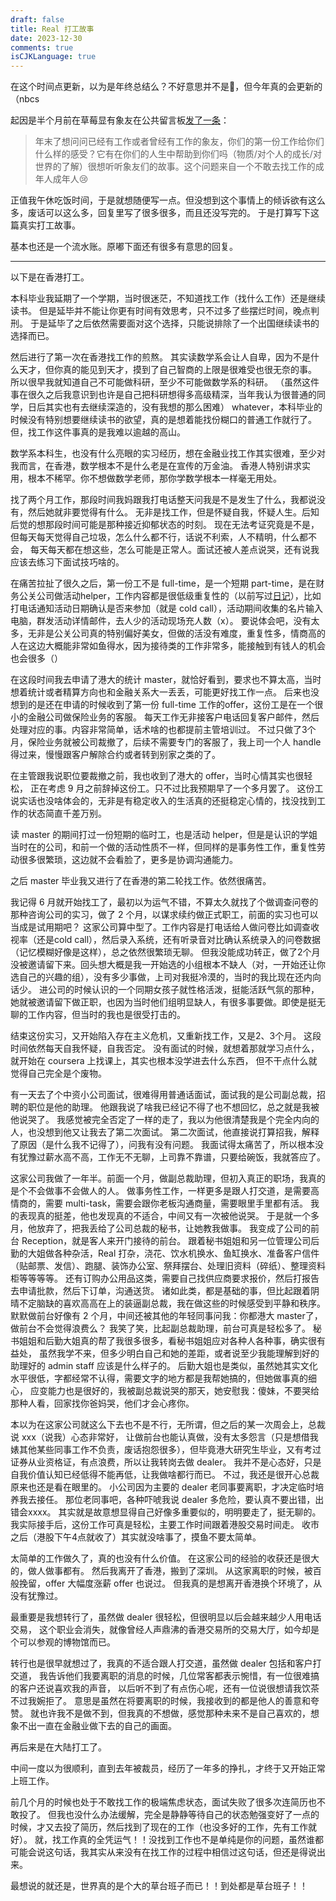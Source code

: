 ```yaml
---
draft: false
title: Real 打工故事
date: 2023-12-30
comments: true
isCJKLanguage: true
---
```


在这个时间点更新，以为是年终总结么？不好意思并不是😬，但今年真的会更新的（nbcs

起因是半个月前在草莓显有象友在公共留言板[发了一条](https://m.cmx.im/@Troot/111576737637449003/)：

> 年末了想问问已经有工作或者曾经有工作的象友，你们的第一份工作给你们什么样的感受？它有在你们的人生中帮助到你们吗（物质/对个人的成长/对世界的了解）很想听听象友们的故事。这个问题来自一个不敢去找工作的成年人成年人😢

正值我午休吃饭时间，于是就想随便写一点。但没想到这个事情上的倾诉欲有这么多，废话可以这么多，回复里写了很多很多，而且还没写完的。
于是打算写下这篇真实打工故事。

基本也还是一个流水账。原嘟下面还有很多有意思的回复。

---

以下是在香港打工。

本科毕业我延期了一个学期，当时很迷茫，不知道找工作（找什么工作）还是继续读书。
但是延毕并不能让你更有时间有效思考，只不过多了些摆烂时间，晚点判刑。
于是延毕了之后依然需要面对这个选择，只能说排除了一个出国继续读书的选择而已。

然后进行了第一次在香港找工作的煎熬。
其实读数学系会让人自卑，因为不是什么天才，但你真的能见到天才，摸到了自己智商的上限是很难受也很无奈的事。
所以很早我就知道自己不可能做科研，至少不可能做数学系的科研。
（虽然这件事在很久之后我意识到也许是自己把科研想得多高级精深，当年我认为很普通的同学，日后其实也有去继续深造的，没有我想的那么困难）
whatever，本科毕业的时候没有特别想要继续读书的欲望，真的是想着能找份糊口的普通工作就行了。
但，找工作这件事真的是我难以逾越的高山。

数学系本科生，也没有什么亮眼的实习经历，想在金融业找工作其实很难，至少对我而言，在香港，数学根本不是什么老是在宣传的万金油。
香港人特别讲求实用，根本不稀罕。你不想做数学老师，那你学数学根本一样毫无用处。

找了两个月工作，那段时间我妈跟我打电话整天问我是不是发生了什么，我都说没有，然后她就非要觉得有什么。
无非是找工作，但是怀疑自我，怀疑人生。后知后觉的想那段时间可能是那种接近抑郁状态的时刻。
现在无法考证究竟是不是，但每天每天觉得自己垃圾，怎么什么都不行，话说不利索，人不精明，什么都不会，
每天每天都在想这些，怎么可能是正常人。面试还被人差点说哭，还有说我应该去练习下面试技巧啥的。

在痛苦拉扯了很久之后，第一份工不是 full-time，是一个短期 part-time，是在财务公关公司做活动helper，工作内容都是很低级重复性的（以前写过[日记](../2012-03-30-emo/)），比如打电话通知活动日期确认是否来参加（就是 cold call），活动期间收集的名片输入电脑，群发活动详情邮件，去人少的活动现场充人数（x）。
要说体会吧，没有太多，无非是公关公司真的特别偏好美女，但做的活没有难度，重复性多，情商高的人在这边大概能非常如鱼得水，因为接待类的工作非常多，能接触到有钱人的机会也会很多（）

在这段时间我去申请了港大的统计 master，就恰好看到，要求也不算太高，当时想着统计或者精算方向也和金融关系大一丢丢，可能更好找工作一点。
后来也没想到的是还在申请的时候收到了第一份 full-time 工作的offer，这份工是在一个很小的金融公司做保险业务的客服。
每天工作无非接客户电话回复客户邮件，然后处理对应的事。内容非常简单，话术啥的也都提前主管培训过。
不过只做了3个月，保险业务就被公司裁撤了，后续不需要专门的客服了，我上司一个人 handle 得过来，慢慢跟客户解除合约或者转到别家之类的了。

在主管跟我说职位要裁撤之前，我也收到了港大的 offer，当时心情其实也很轻松，
正在考虑 9 月之前辞掉这份工。只不过比我预期早了一个多月罢了。
这份工说实话也没啥体会的，无非是有稳定收入的生活真的还挺稳定心情的，找没找到工作的状态简直千差万别。

读 master 的期间打过一份短期的临时工，也是活动 helper，但是是认识的学姐当时在的公司，和前一个做的活动性质不一样，但同样的是事务性工作，重复性劳动很多很繁琐，这边就不会看脸了，更多是协调沟通能力。

之后 master 毕业我又进行了在香港的第二轮找工作。依然很痛苦。

我记得 6 月就开始找工了，最初以为运气不错，不算太久就找了个做调查问卷的那种咨询公司的实习，做了 2 个月，以谋求续约做正式职工，前面的实习也可以当成是试用期吧？
这家公司算中型了。工作内容是打电话给人做问卷比如调查收视率（还是cold call），然后录入系统，还有听录音对比确认系统录入的问卷数据（记忆模糊好像是这样），总之依然很繁琐无聊。
但我没能成功转正，做了2个月没被邀请留下来。回头想大概是我一开始选的小组根本不缺人（对，一开始还让你选自己的兴趣的组），没有多少事做，上司对我挺冷漠的，当时的我比现在还内向话少。
进公司的时候认识的一个同期女孩子就性格活泼，挺能活跃气氛的那种，她就被邀请留下做正职，也因为当时他们组明显缺人，有很多事要做。即使是挺无聊的工作内容，但当时的我也是很受打击的。

结束这份实习，又开始陷入存在主义危机，又重新找工作，又是2、3个月。
这段时间依然每天自我怀疑，自我否定。
没有面试的时候，就想着那就学习点什么，就开始在 coursera 上找课上，其实也根本没学进去什么东西，
但不干点什么就觉得自己完全是个废物。

有一天去了个中资小公司面试，很难得用普通话面试，面试我的是公司副总裁，招聘的职位是他的助理。
他跟我说了啥我已经记不得了也不想回忆，总之就是我被他说哭了。
我感觉被完全否定了一样的走了，我以为他很清楚我是个完全内向的人，也没想到他又让我去了第二次面试。
第二次面试，他直接说打算招我，解释了原因（是什么我不记得了），问我有没有问题。
我面试得太痛苦了，所以根本没有犹豫过薪水高不高，工作无不无聊，上司靠不靠谱，只要给碗饭，我就答应了。

这家公司我做了一年半。前面一个月，做副总裁助理，但初入真正的职场，我真的是个不会做事不会做人的人。
做事务性工作，一样更多是跟人打交道，是需要高情商的，需要 multi-task，需要会跟你老板沟通商量，需要眼里手里都有活。
我的表现真的挺差，他也发现真的不适合，中间又有一次被他说哭。
于是就一个多月，他放弃了，把我丢给了公司总裁的秘书，让她教我做事。
我变成了公司的前台 Reception，就是客人来开门接待的前台。
跟着秘书姐姐和另一位管理公司后勤的大姐做各种杂活，Real 打杂，浇花、饮水机换水、鱼缸换水、准备客户信件（贴邮票、发信）、跑腿、装饰办公室、祭拜摆台、处理旧资料（碎纸）、整理资料柜等等等等。
还有订购办公用品这类，需要自己找供应商要求报价，然后打报告去申请批款，然后下订单，沟通送货。
诸如此类，都是基础的事，但比起跟着阴晴不定脑缺的喜欢高高在上的装逼副总裁，我在做这些的时候感受到平静和秩序。
默默做前台好像有 2 个月，中间还被其他的年轻同事问我：你都港大 master了，做前台不会觉得浪费么？
我笑了笑，比起副总裁助理，前台可真是轻松多了。
秘书姐姐和后勤大姐真的帮了我很多很多，看秘书姐姐应对各种人各种事，确实很有益处，
虽然我学不来，但多少明白自己和她的差距，或者说至少我能理解到好的助理好的 admin staff 应该是什么样子的。
后勤大姐也是类似，虽然她其实文化水平很低，字都经常不认得，需要文字的地方都是我帮她搞的，但她做事真的细心，
应变能力也是很好的，我被副总裁说哭的那天，她安慰我：傻妹，不要哭给那种人看，回家找你爸妈哭，他们才会心疼你。

本以为在这家公司就这么下去也不是不行，无所谓，但之后的某一次周会上，总裁说 xxx（说我）心态非常好，
让做前台也能认真做，没有太多怨言（只是想借我婊其他某些同事工作不负责，废话抱怨很多），但毕竟港大研究生毕业，又有考过证券从业资格证，有点浪费，所以让我转岗去做 dealer。
我并不是心态好，只是自我价值认知已经低得不能再低，让我做啥都行而已。
不过，我还是很开心总裁原来也还是看在眼里的。
小公司因为主要的 dealer 老同事要离职，才决定临时培养我去接任。
那位老同事吧，各种吓唬我说 dealer 多危险，要认真不要出错，出错会xxxx。
其实就是故意想显得自己好像多重要似的，明明要走了，挺无聊的。
我实际接手后，这份工作可真是轻松，主要工作时间跟着港股交易时间走。
收市之后（港股下午4点就收了）其实就没啥事了，摸鱼不要太简单。

太简单的工作做久了，真的也没有什么价值。
在这家公司的经验的收获还是很大的，做人做事都有。
然后我离开了香港，搬到了深圳。
从这家离职的时候，被百般挽留，offer 大幅度涨薪 offer 也说过。
但我真的是想离开香港换个环境了，从没有犹豫过。

最重要是我想转行了，虽然做 dealer 很轻松，但很明显以后会越来越少人用电话交易，
这个职业会消失，就像曾经人声鼎沸的香港交易所的交易大厅，如今却是个可以参观的博物馆而已。

转行也是很早就想过了，我真的不适合跟人打交道，虽然做 dealer 包括和客户打交道，
我告诉他们我要离职的消息的时候，几位常客都表示惋惜，有一位很难搞的客户还说喜欢我的声音，
以后听不到了有点伤心呢，还有一位说很想请我饮茶不过我婉拒了。
意思是虽然在将要离职的时候，我接收到的都是他人的善意和夸赞。
就也许我不是做不到，但我真的不想做，感觉那种未来不是自己喜欢的，想象不出一直在金融业做下去的自己的画面。

再后来是在大陆打工了。

中间一度以为很顺利，直到去年被裁员，经历了一年多的挣扎，才终于又开始正常上班工作。

前几个月的时候也处于不敢找工作的极端焦虑状态，面试失败了很多次连简历也不敢投了。
但我也没什么办法缓解，完全是静静等待自己的状态勉强变好了一点的时候，才又去投了简历，然后找到了现在的工作（也没多好的工作，先有工作就好）。
就，找工作真的全凭运气！！没找到工作也不是单纯是你的问题，虽然谁都可能会说这句话，我其实从来没有在找工作的过程中相信过这句话，但还是得说出来。

最想说的就还是，世界真的是个大的草台班子而已！！到处都是草台班子！！
